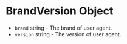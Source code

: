 # BrandVersion Object

* `brand` string - The brand of user agent.
* `version` string - The version of user agent.